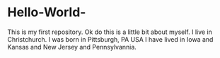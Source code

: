 # Hello-World-
This is my first repository.
Ok do this is a little bit about myself.
I live in Christchurch.
I was born in Pittsburgh, PA  USA
I have lived in Iowa and Kansas and New Jersey and Pennsylvannia.
